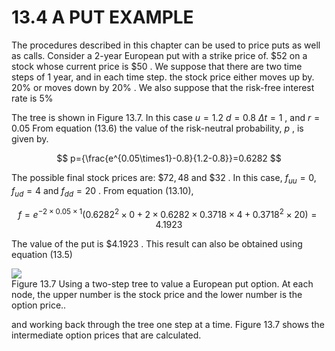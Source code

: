 # 13.4  A PUT EXAMPLE  

The procedures described in this chapter can be used to price puts as well as calls. Consider a 2-year European put with a strike price of. $\$52$ on a stock whose current price is $\$50$ . We suppose that there are two time steps of 1 year, and in each time step. the stock price either moves up by. $20\%$ or moves down by $20\%$ . We also suppose that the risk-free interest rate is $5\%$  

The tree is shown in Figure 13.7. In this case $u=1.2$ $d=0.8$ $\Delta t=1$ , and $r=0.05$ From equation (13.6) the value of the risk-neutral probability, $p$ , is given by.  

$$
p={\frac{e^{0.05\times1}-0.8}{1.2-0.8}}=0.6282
$$  

The possible final stock prices are: $\$72,48$ and $\$32$ . In this case, $f_{u u}=0,f_{u d}=4$ and $f_{d d}=20$ . From equation (13.10),  

$$
f=e^{-2\times0.05\times1}(0.6282^{2}\times0+2\times0.6282\times0.3718\times4+0.3718^{2}\times20)=4.1923
$$  

The value of the put is $\$4.1923$ . This result can also be obtained using equation (13.5)  

![](eb898378e338b287929079d4aeb12d0e6deeb10a788112230ee53f612b97064a.jpg)  
Figure 13.7 Using a two-step tree to value a European put option. At each node, the upper number is the stock price and the lower number is the option price..  

and working back through the tree one step at a time. Figure 13.7 shows the intermediate option prices that are calculated.  
